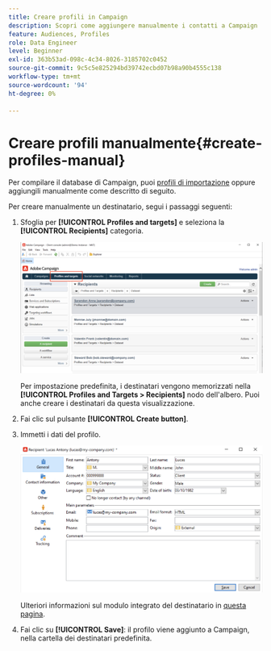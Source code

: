 ```yaml
---
title: Creare profili in Campaign
description: Scopri come aggiungere manualmente i contatti a Campaign
feature: Audiences, Profiles
role: Data Engineer
level: Beginner
exl-id: 363b53ad-098c-4c34-8026-3185702c0452
source-git-commit: 9c5c5e825294bd39742ecbd07b98a90b4555c138
workflow-type: tm+mt
source-wordcount: '94'
ht-degree: 0%

---
```


# Creare profili manualmente{#create-profiles-manual}

Per compilare il database di Campaign, puoi [profili di importazione](import-profiles.md) oppure aggiungili manualmente come descritto di seguito.

Per creare manualmente un destinatario, segui i passaggi seguenti:

1. Sfoglia per **[!UICONTROL Profiles and targets]** e seleziona la **[!UICONTROL Recipients]** categoria.

   ![](assets/profiles-and-targets.png)

   Per impostazione predefinita, i destinatari vengono memorizzati nella **[!UICONTROL Profiles and Targets > Recipients]** nodo dell&#39;albero. Puoi anche creare i destinatari da questa visualizzazione.

1. Fai clic sul pulsante **[!UICONTROL Create button]**.
1. Immetti i dati del profilo.

   ![](assets/new-recipient.png)

   Ulteriori informazioni sul modulo integrato del destinatario in [questa pagina](view-profiles.md#edit-a-profiles).

1. Fai clic su **[!UICONTROL Save]**: il profilo viene aggiunto a Campaign, nella cartella dei destinatari predefinita.
